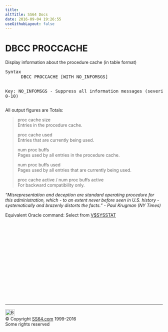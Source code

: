 ```yaml
---
title:
altTitle: SS64 Docs
date: 2016-09-04 19:26:55
useGithubLayout: false
---
```

<!-- #BeginLibraryItem "/Library/head_sql.lbi" --><!-- #EndLibraryItem --><h1>DBCC PROCCACHE</h1>
<p>Display information about the procedure cache (in table format)</p>
<pre>Syntax
      DBCC PROCCACHE [WITH NO_INFOMSGS]

Key:
	 NO_INFOMSGS - Suppress all information messages (severity 0-10)</pre>
<p> All output figures are Totals:</p>
<blockquote>
  <p>proc cache size<br>
    Entries in the procedure cache.</p>
  <p>proc cache used<br>
    Entries that are currently being used.</p>
  <p>num proc buffs<br>
    Pages used by all entries in the procedure cache.</p>
  <p>num proc buffs used<br>
    Pages used by all entries that are currently being used.</p>
  <p>proc cache active / num proc buffs active<br>
    For backward compatibility only. </p>
</blockquote>
<p class="quote"><i>“Misrepresentation and deception are standard operating procedure for this administration, which - to an extent never before seen in U.S. history - systematically and brazenly distorts the facts.” - Paul Krugman (NY Times)</i></p>
<p>  Equivalent Oracle command:  Select from <a href="../orav/V$SYSSTAT.html">V$SYSSTAT</a></p><!-- #BeginLibraryItem "/Library/foot_sql.lbi" --><p>
<!-- ss64-sql -->
<ins class="adsbygoogle" style="display:inline-block;width:300px;height:250px" data-ad-client="ca-pub-6140977852749469" data-ad-slot="6953563613"></ins>
<script>
(adsbygoogle = window.adsbygoogle || []).push({});
</script></p>
<hr>
<div id="bl" class="footer"><a href="dbcc_proccache.html#"><img src="../images/top.png" width="30" height="22" alt="Back to the Top"></a></div>
<div id="br" class="footer, tagline">© Copyright <a href="../index.html">SS64.com</a> 1999-2016<br>
Some rights reserved</div><!-- #EndLibraryItem -->

